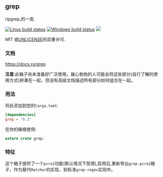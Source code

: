 ## grep

ripgrep,的一库.

[![Linux build status](https://api.travis-ci.org/BurntSushi/ripgrep.svg)](https://travis-ci.org/BurntSushi/ripgrep)
[![Windows build status](https://ci.appveyor.com/api/projects/status/github/BurntSushi/ripgrep?svg=true)](https://ci.appveyor.com/project/BurntSushi/ripgrep)
[![](https://img.shields.io/crates/v/grep.svg)](https://crates.io/crates/grep)

MIT 或[UNLICENSE](http://unlicense.org)的双重许可.

### 文档

<https://docs.rs/grep>

**注意**:此箱子尚未准备好广泛使用。雄心勃勃的人可能会将这些部分(自行了解的使用方式)拼凑在一起，但没有高级文档描述所有部分如何组合在一起。

### 用法

将此添加到您的`Cargo.toml`:

```toml
[dependencies]
grep = "0.2"
```

在你的箱根使用:

```rust
extern crate grep;
```

### 特征

这个箱子提供了一个`pcre2`功能(默认情况下禁用),启用后,重新导出`grep-pcre2`箱子，作为替代`Matcher`的实现，到标准`grep-regex`实现中。
